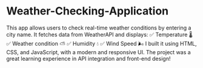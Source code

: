 # Weather-Checking-Application
This app allows users to check real-time weather conditions by entering a city name. It fetches data from WeatherAPI and displays:
✅ Temperature 🌡️
✅ Weather condition ⛅
✅ Humidity 💧
✅ Wind Speed 🌬️
I built it using HTML, CSS, and JavaScript, with a modern and responsive UI. The project was a great learning experience in API integration and front-end design!
